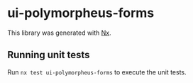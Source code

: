 # ui-polymorpheus-forms

This library was generated with [Nx](https://nx.dev).

## Running unit tests

Run `nx test ui-polymorpheus-forms` to execute the unit tests.

